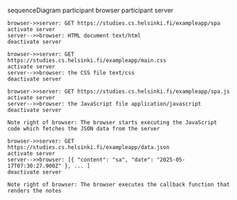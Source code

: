 sequenceDiagram
participant browser
participant server

    browser->>server: GET https://studies.cs.helsinki.fi/exampleapp/spa
    activate server
    server-->>browser: HTML document text/html
    deactivate server

    browser->>server: GET https://studies.cs.helsinki.fi/exampleapp/main.css
    activate server
    server-->>browser: the CSS file text/css
    deactivate server

    browser->>server: GET https://studies.cs.helsinki.fi/exampleapp/spa.js
    activate server
    server-->>browser: the JavaScript file application/javascript
    deactivate server

    Note right of browser: The browser starts executing the JavaScript code which fetches the JSON data from the server

    browser->>server: GET https://studies.cs.helsinki.fi/exampleapp/data.json
    activate server
    server-->>browser: [{ "content": "sa", "date": "2025-05-17T07:30:27.900Z" }, ... ]
    deactivate server

    Note right of browser: The browser executes the callback function that renders the notes
